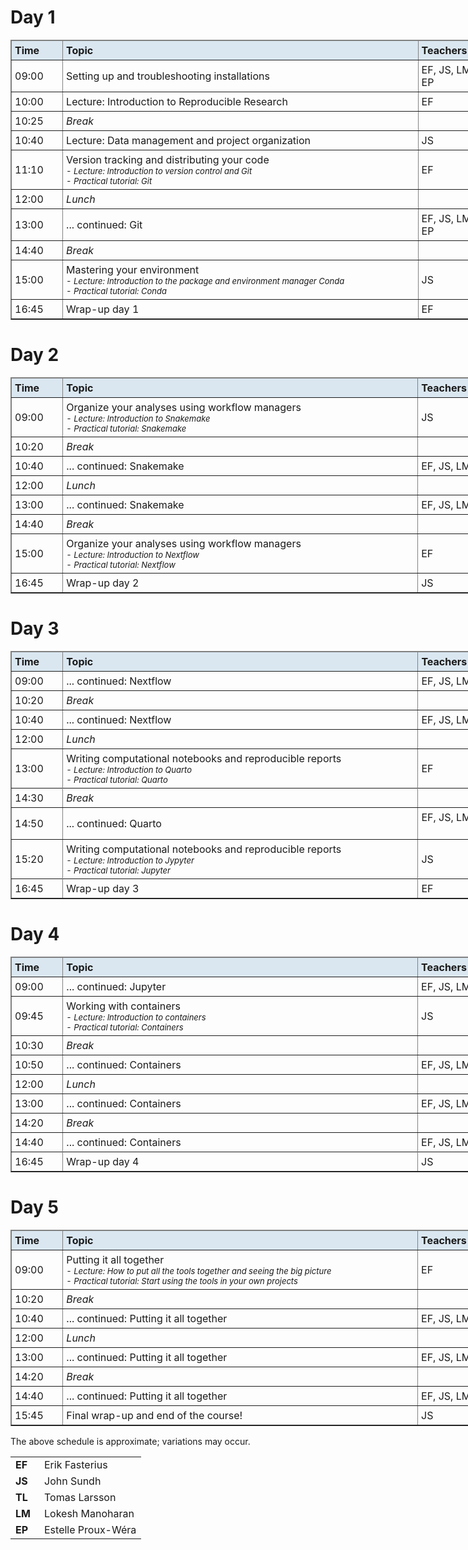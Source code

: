<h1>Day 1</h1>

<table border="1;" class="table table-hover table-condensed" style="width:800px;">
	<thead style="background-color:#DAE7F1">
		<tr>
			<td style="padding:5px; width:75px"><font size="3"><b>Time </b> </font></td>
			<td style="padding:5px; width:625px"><font size="3"><b>Topic </b> </font></td>
			<td style="padding:5px; width:145px"><font size="3"><b>Teachers </b> </font></td>
		</tr>
	</thead>
	<tbody>
		<tr>
			<td style="padding:5px"><font size="3">09:00 </font></td>
			<td style="padding:5px"><font size="3">Setting up and troubleshooting installations </font></td>
			<td style="padding:5px"><font size="3">EF, JS, LM, TL, EP </font></td>
		</tr>
		<tr>
			<td style="padding:5px"><font size="3">10:00 </font></td>
			<td style="padding:5px"><font size="3">Lecture: Introduction to Reproducible Research </font></td>
			<td style="padding:5px"><font size="3">EF </font></td>
		</tr>
		<tr>
			<td style="padding:5px"><font size="3">10:25 </font></td>
			<td style="padding:5px"><font size="3"><em>Break</em> </font></td>
			<td style="padding:5px">&nbsp;</td>
		</tr>
		<tr>
			<td style="padding:5px"><font size="3">10:40</font></td>
			<td style="padding:5px"><font size="3">Lecture: Data management and project organization</font></td>
			<td style="padding:5px"><font size="3">JS</font></td>
		</tr>
		<tr>
			<td style="padding:5px"><font size="3">11:10 </font></td>
			<td style="padding:5px"><font size="3">Version tracking and distributing your code<br />
			<font size="2"><i>- Lecture: Introduction to version control and Git<br />
			- Practical tutorial: Git </i></font></font></td>
			<td style="padding:5px"><font size="3">EF </font></td>
		</tr>
		<tr>
			<td style="padding:5px"><font size="3">12:00 </font></td>
			<td style="padding:5px"><em><font size="3">Lunch </font></em></td>
			<td style="padding:5px">&nbsp;</td>
		</tr>
		<tr>
			<td style="padding:5px"><font size="3">13:00 </font></td>
			<td style="padding:5px"><font size="3">... continued: Git</font></td>
			<td style="padding:5px"><font size="3">EF, JS, LM, TL, EP</font></td>
		</tr>
		<tr>
			<td style="padding:5px"><font size="3">14:40</font></td>
			<td style="padding:5px"><font size="3"><em>Break</em> </font></td>
			<td style="padding:5px">&nbsp;</td>
		</tr>
		<tr>
			<td style="padding:5px"><font size="3">15:00</font></td>
			<td style="padding:5px"><font size="3">Mastering your environment<br />
			<font size="2"><i>- Lecture: Introduction to the package and environment manager Conda<br />
			- Practical tutorial: Conda </i> </font></font></td>
			<td style="padding:5px"><font size="3">JS</font></td>
		</tr>
		<tr>
			<td style="padding:5px"><font size="3">16:45 </font></td>
			<td style="padding:5px"><font size="3">Wrap-up day 1 </font></td>
			<td style="padding:5px"><font size="3">EF </font></td>
		</tr>
	</tbody>
</table>

<h1>Day 2</h1>

<table border="1;" class="table table-hover table-condensed" style="width:800px;">
	<thead style="background-color:#DAE7F1">
		<tr>
			<td style="padding:5px; width:75px"><font size="3"><b>Time </b> </font></td>
			<td style="padding:5px; width:625px"><font size="3"><b>Topic </b> </font></td>
			<td style="padding:5px; width:145px"><font size="3"><b>Teachers </b> </font></td>
		</tr>
	</thead>
	<tbody>
		<tr>
			<td style="padding:5px"><font size="3">09:00 </font></td>
			<td style="padding:5px"><font size="3">Organize your analyses using workflow managers<br />
			<font size="2"><i>- Lecture: Introduction to Snakemake<br />
			- Practical tutorial: Snakemake</i></font></font></td>
			<td style="padding:5px"><font size="3">JS </font></td>
		</tr>
		<tr>
			<td style="padding:5px"><font size="3">10:20 </font></td>
			<td style="padding:5px"><em><font size="3">Break </font></em></td>
			<td style="padding:5px">&nbsp;</td>
		</tr>
		<tr>
			<td style="padding:5px"><font size="3">10:40 </font></td>
			<td style="padding:5px"><font size="3">... continued: Snakemake<font size="2"> </font></font></td>
			<td style="padding:5px"><font size="3">EF, JS, LM, TL, EP</font></td>
		</tr>
		<tr>
			<td style="padding:5px"><font size="3">12:00 </font></td>
			<td style="padding:5px"><em><font size="3">Lunch </font></em></td>
			<td style="padding:5px">&nbsp;</td>
		</tr>
		<tr>
			<td style="padding:5px"><font size="3">13:00 </font></td>
			<td style="padding:5px"><font size="3">... continued: Snakemake</font></td>
			<td style="padding:5px"><font size="3">EF, JS, LM, TL, EP</font></td>
		</tr>
		<tr>
			<td style="padding:5px"><font size="3">14:40 </font></td>
			<td style="padding:5px"><em><font size="3">Break </font></em></td>
			<td style="padding:5px">&nbsp;</td>
		</tr>
		<tr>
			<td style="padding:5px"><font size="3">15:00 </font></td>
			<td style="padding:5px"><font size="3">Organize your analyses using workflow managers<br />
			<font size="2"><i>- Lecture: Introduction to Nextflow<br />
			- Practical tutorial: Nextflow</i></font></font></td>
			<td style="padding:5px"><font size="3">EF </font></td>
		</tr>
		<tr>
			<td style="padding:5px"><font size="3">16:45 </font></td>
			<td style="padding:5px"><font size="3">Wrap-up day 2 </font></td>
			<td style="padding:5px"><font size="3">JS </font></td>
		</tr>
	</tbody>
</table>

<h1>Day 3</h1>

<table border="1;" class="table table-hover table-condensed" style="width:800px;">
	<thead style="background-color:#DAE7F1">
		<tr>
			<td style="padding:5px; width:75px"><font size="3"><b>Time </b> </font></td>
			<td style="padding:5px; width:625px"><font size="3"><b>Topic </b> </font></td>
			<td style="padding:5px; width:145px"><font size="3"><b>Teachers </b> </font></td>
		</tr>
	</thead>
	<tbody>
		<tr>
			<td style="padding:5px"><font size="3">09:00 </font></td>
			<td style="padding:5px"><font size="3">... continued: Nextflow<font size="2"><i> </i> </font></font></td>
			<td style="padding:5px"><font size="3">EF, JS, LM, TL, EP </font></td>
		</tr>
		<tr>
			<td style="padding:5px"><font size="3">10:20 </font></td>
			<td style="padding:5px"><em><font size="3">Break </font></em></td>
			<td style="padding:5px">&nbsp;</td>
		</tr>
		<tr>
			<td style="padding:5px"><font size="3">10:40 </font></td>
			<td style="padding:5px"><font size="3">... continued: Nextflow</font></td>
			<td style="padding:5px"><font size="3">EF, JS, LM, TL, EP </font></td>
		</tr>
		<tr>
			<td style="padding:5px"><font size="3">12:00 </font></td>
			<td style="padding:5px"><em><font size="3">Lunch </font></em></td>
			<td style="padding:5px">&nbsp;</td>
		</tr>
		<tr>
			<td style="padding:5px"><font size="3">13:00 </font></td>
			<td style="padding:5px"><font size="3">Writing computational notebooks and reproducible reports<br />
			<font size="2"><i>- Lecture: Introduction to Quarto<br />
			- Practical tutorial: Quarto</i></font></font></td>
			<td style="padding:5px"><font size="3">EF </font></td>
		</tr>
		<tr>
		</tr>
		<tr>
			<td style="padding:5px"><font size="3">14:30 </font></td>
			<td style="padding:5px"><em><font size="3">Break </font></em></td>
			<td style="padding:5px">&nbsp;</td>
		</tr>
		<tr>
			<td style="padding:5px"><font size="3">14:50 </font></td>
			<td style="padding:5px"><font size="3">... continued: Quarto<font size="2"> </font></font></td>
			<td style="padding:5px"><font size="3">EF, JS, LM, TL, EP &nbsp;</font></td>
		</tr>
		<tr>
			<td style="padding:5px"><font size="3">15:20</font></td>
			<td style="padding:5px"><font size="3">Writing computational notebooks and reproducible reports<br />
			<font size="2"><i>- Lecture: Introduction to Jypyter<br />
			- Practical tutorial: Jupyter </i></font></font></td>
			<td style="padding:5px"><font size="3">JS</font></td>
		</tr>
		<tr>
		</tr>
		<tr>
			<td style="padding:5px"><font size="3">16:45 </font></td>
			<td style="padding:5px"><font size="3">Wrap-up day 3 </font></td>
			<td style="padding:5px"><font size="3">EF </font></td>
		</tr>
	</tbody>
</table>

<h1>Day 4</h1>

<table border="1;" class="table table-hover table-condensed" style="width:800px;">
	<thead style="background-color:#DAE7F1">
		<tr>
			<td style="padding:5px; width:75px"><font size="3"><b>Time </b> </font></td>
			<td style="padding:5px; width:625px"><font size="3"><b>Topic </b> </font></td>
			<td style="padding:5px; width:145px"><font size="3"><b>Teachers </b> </font></td>
		</tr>
	</thead>
	<tbody>
		<tr>
			<td style="padding:5px"><font size="3">09:00 </font></td>
			<td style="padding:5px"><font size="3">... continued: Jupyter</font></td>
			<td style="padding:5px"><font size="3">EF, JS, LM, TL, EP </font></td>
		</tr>
		<tr>
			<td style="padding:5px"><font size="3">09:45 </font></td>
			<td style="padding:5px"><font size="3">Working with containers<br />
			<font size="2"><i>- Lecture: Introduction to containers<br />
			- Practical tutorial: Containers </i></font></font></td>
			<td style="padding:5px"><font size="3">JS </font></td>
		</tr>
		<tr>
			<td style="padding:5px"><font size="3">10:30 </font></td>
			<td style="padding:5px"><em><font size="3">Break </font></em></td>
			<td style="padding:5px">&nbsp;</td>
		</tr>
		<tr>
			<td style="padding:5px"><font size="3">10:50 </font></td>
			<td style="padding:5px"><font size="3">... continued: Containers</font></td>
			<td style="padding:5px"><font size="3">EF, JS, LM, TL, EP </font></td>
		</tr>
		<tr>
			<td style="padding:5px"><font size="3">12:00 </font></td>
			<td style="padding:5px"><em><font size="3">Lunch </font></em></td>
			<td style="padding:5px">&nbsp;</td>
		</tr>
		<tr>
			<td style="padding:5px"><font size="3">13:00 </font></td>
			<td style="padding:5px"><font size="3">... continued: Containers<font size="2"><i> </i></font></font></td>
			<td style="padding:5px"><font size="3">EF, JS, LM, TL, EP </font></td>
		</tr>
		<tr>
			<td style="padding:5px"><font size="3">14:20</font></td>
			<td style="padding:5px"><em><font size="3">Break </font></em></td>
			<td style="padding:5px">&nbsp;</td>
		</tr>
		<tr>
			<td style="padding:5px"><font size="3">14:40</font></td>
			<td style="padding:5px"><font size="3">... continued: Containers</font></td>
			<td style="padding:5px"><font size="3">EF, JS, LM, TL, EP </font></td>
		</tr>
		<tr>
		</tr>
		<tr>
			<td style="padding:5px"><font size="3">16:45 </font></td>
			<td style="padding:5px"><font size="3">Wrap-up day 4 </font></td>
			<td style="padding:5px"><font size="3">JS </font></td>
		</tr>
	</tbody>
</table>

<h1>Day 5</h1>

<table border="1;" class="table table-hover table-condensed" style="width:800px;">
	<thead style="background-color:#DAE7F1">
		<tr>
			<td style="padding:5px; width:75px"><font size="3"><b>Time </b> </font></td>
			<td style="padding:5px; width:625px"><font size="3"><b>Topic </b> </font></td>
			<td style="padding:5px; width:145px"><font size="3"><b>Teachers </b> </font></td>
		</tr>
	</thead>
	<tbody>
		<tr>
			<td style="padding:5px"><font size="3">09:00 </font></td>
			<td style="padding:5px"><font size="3">Putting it all together<br />
			<font size="2"><i>- Lecture: How to put all the tools together and seeing the big picture<br />
			- Practical tutorial: Start using the tools in your own projects </i></font> </font></td>
			<td style="padding:5px"><font size="3">EF </font></td>
		</tr>
		<tr>
			<td style="padding:5px"><font size="3">10:20 </font></td>
			<td style="padding:5px"><em><font size="3">Break </font></em></td>
			<td style="padding:5px">&nbsp;</td>
		</tr>
		<tr>
			<td style="padding:5px"><font size="3">10:40 </font></td>
			<td style="padding:5px"><font size="3">... continued: Putting it all together</font></td>
			<td style="padding:5px"><font size="3">EF, JS, LM, TL, EP </font></td>
		</tr>
		<tr>
			<td style="padding:5px"><font size="3">12:00 </font></td>
			<td style="padding:5px"><em><font size="3">Lunch </font></em></td>
			<td style="padding:5px">&nbsp;</td>
		</tr>
		<tr>
			<td style="padding:5px"><font size="3">13:00 </font></td>
			<td style="padding:5px"><font size="3">... continued: Putting it all together</font></td>
			<td style="padding:5px"><font size="3">EF, JS, LM, TL, EP </font></td>
		</tr>
		<tr>
			<td style="padding:5px"><font size="3">14:20 </font></td>
			<td style="padding:5px"><em><font size="3">Break </font></em></td>
			<td style="padding:5px">&nbsp;</td>
		</tr>
		<tr>
			<td style="padding:5px"><font size="3">14:40 </font></td>
			<td style="padding:5px"><font size="3">... continued: Putting it all together</font></td>
			<td style="padding:5px"><font size="3">EF, JS, LM, TL, EP</font></td>
		</tr>
		<tr>
			<td style="padding:5px"><font size="3">15:45 </font></td>
			<td style="padding:5px"><font size="3">Final wrap-up and end of the course! </font></td>
			<td style="padding:5px"><font size="3">JS </font></td>
		</tr>
	</tbody>
</table>

<p>The above schedule is approximate; variations may occur.</p>

<table>
	<tbody>
		<tr>
			<td style="width:30px"><b>EF </b></td>
			<td>Erik Fasterius</td>
		</tr>
		<tr>
			<td><b>JS </b></td>
			<td>John Sundh</td>
		</tr>
		<tr>
			<td><b>TL </b></td>
			<td>Tomas Larsson</td>
		</tr>
		<tr>
			<td><b>LM </b></td>
			<td>Lokesh Manoharan</td>
		</tr>
		<tr>
			<td><b>EP </b></td>
			<td>Estelle Proux-W&eacute;ra</td>
		</tr>
	</tbody>
</table>
